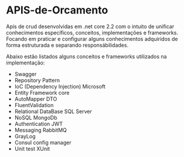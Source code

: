# APIS-de-Orcamento

Apis de crud desenvolvidas em .net core 2.2 com o intuito de unificar conhecimentos específicos, conceitos, implementações e frameworks. Focando em praticar e configurar alguns conhecimentos adquiridos de forma estruturada e separando responsábilidades.

Abaixo estão listados alguns conceitos e frameworks utilizados na implementação:

* Swagger
* Repository Pattern
* IoC (Dependency Injection) Microsoft
* Entity Framework core
* AutoMapper DTO
* FluentValidation
* Relational DataBase SQL Server
* NoSQL MongoDb
* Authentication JWT
* Messaging RabbitMQ
* GrayLog
* Consul config manager
* Unit test XUnit
